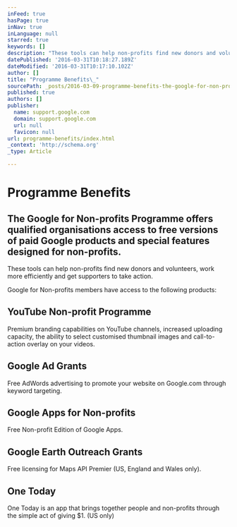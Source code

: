 ```yaml
---
inFeed: true
hasPage: true
inNav: true
inLanguage: null
starred: true
keywords: []
description: "These tools can help non-profits find new donors and volunteers, work more efficiently and get supporters to take action.\_"
datePublished: '2016-03-31T10:18:27.189Z'
dateModified: '2016-03-31T10:17:10.102Z'
author: []
title: "Programme Benefits\_"
sourcePath: _posts/2016-03-09-programme-benefits-the-google-for-non-profits-programme-off.md
published: true
authors: []
publisher:
  name: support.google.com
  domain: support.google.com
  url: null
  favicon: null
url: programme-benefits/index.html
_context: 'http://schema.org'
_type: Article

---
```

# Programme Benefits 

## The Google for Non-profits Programme offers qualified organisations access to free versions of paid Google products and special features designed for non-profits. 

These tools can help non-profits find new donors and volunteers, work more efficiently and get supporters to take action. 

Google for Non-profits members have access to the following products:

## YouTube Non-profit Programme

Premium branding capabilities on YouTube channels, increased uploading capacity, the ability to select customised thumbnail images and call-to-action overlay on your videos. 

## Google Ad Grants 

Free AdWords advertising to promote your website on Google.com through keyword targeting. 

## Google Apps for Non-profits 

Free Non-profit Edition of Google Apps. 

## Google Earth Outreach Grants 

Free licensing for Maps API Premier (US, England and Wales only). 

## One Today 

One Today is an app that brings together people and non-profits through the simple act of giving $1\. (US only)